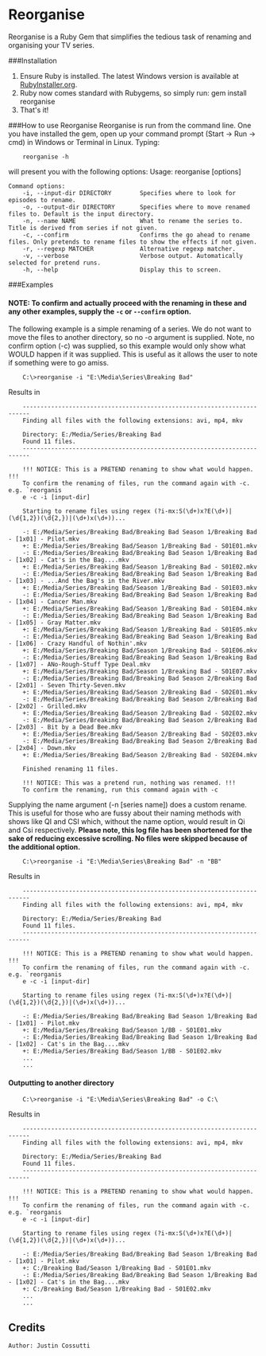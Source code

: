 Reorganise
=============

Reorganise is a Ruby Gem that simplifies the tedious task of renaming and organising your TV series.

###Installation
1. Ensure Ruby is installed. The latest Windows version is available at [RubyInstaller.org](http://rubyinstaller.org/downloads/).
2. Ruby now comes standard with Rubygems, so simply run:
	gem install reorganise
3. That's it!

###How to use Reorganise
Reorganise is run from the command line. One you have installed the gem, open up your command prompt (Start -> Run -> cmd) in Windows or Terminal in Linux. Typing:

		reorganise -h
	
will present you with the following options:
	Usage: reorganise [options]

	Command options:
    	-i, --input-dir DIRECTORY        Specifies where to look for episodes to rename.
    	-o, --output-dir DIRECTORY       Specifies where to move renamed files to. Default is the input directory.
    	-n, --name NAME                  What to rename the series to. Title is derived from series if not given.
    	-c, --confirm                    Confirms the go ahead to rename files. Only pretends to rename files to show the effects if not given.
		-r, --regexp MATCHER             Alternative regexp matcher.
    	-v, --verbose                    Verbose output. Automatically selected for pretend runs.
    	-h, --help                       Display this to screen.

###Examples

#### NOTE: To confirm and actually proceed with the renaming in these and any other examples, supply the `-c` or `--confirm` option.

The following example is a simple renaming of a series. We do not want to move the files to another directory, so no -o argument is supplied. Note, no confirm option (-c) was supplied, so this example would only show what WOULD happen if it was supplied. This is useful as it allows the user to note if something were to go amiss.

		C:\>reorganise -i "E:\Media\Series\Breaking Bad"

Results in
		
		------------------------------------------------------------------------
		Finding all files with the following extensions: avi, mp4, mkv
		
		Directory: E:/Media/Series/Breaking Bad
		Found 11 files.
		------------------------------------------------------------------------

		!!! NOTICE: This is a PRETEND renaming to show what would happen. !!!
		To confirm the renaming of files, run the command again with -c. e.g. `reorganis
		e -c -i [input-dir]

		Starting to rename files using regex (?i-mx:S(\d+)x?E(\d+)|(\d{1,2})(\d{2,})|(\d+)x(\d+))...

		-: E:/Media/Series/Breaking Bad/Breaking Bad Season 1/Breaking Bad - [1x01] - Pilot.mkv
		+: E:/Media/Series/Breaking Bad/Season 1/Breaking Bad - S01E01.mkv
		-: E:/Media/Series/Breaking Bad/Breaking Bad Season 1/Breaking Bad - [1x02] - Cat's in the Bag....mkv
		+: E:/Media/Series/Breaking Bad/Season 1/Breaking Bad - S01E02.mkv
		-: E:/Media/Series/Breaking Bad/Breaking Bad Season 1/Breaking Bad - [1x03] - ...And the Bag's in the River.mkv
		+: E:/Media/Series/Breaking Bad/Season 1/Breaking Bad - S01E03.mkv
		-: E:/Media/Series/Breaking Bad/Breaking Bad Season 1/Breaking Bad - [1x04] - Cancer Man.mkv
		+: E:/Media/Series/Breaking Bad/Season 1/Breaking Bad - S01E04.mkv
		-: E:/Media/Series/Breaking Bad/Breaking Bad Season 1/Breaking Bad - [1x05] - Gray Matter.mkv
		+: E:/Media/Series/Breaking Bad/Season 1/Breaking Bad - S01E05.mkv
		-: E:/Media/Series/Breaking Bad/Breaking Bad Season 1/Breaking Bad - [1x06] - Crazy Handful of Nothin'.mkv
		+: E:/Media/Series/Breaking Bad/Season 1/Breaking Bad - S01E06.mkv
		-: E:/Media/Series/Breaking Bad/Breaking Bad Season 1/Breaking Bad - [1x07] - ANo-Rough-Stuff Type Deal.mkv
		+: E:/Media/Series/Breaking Bad/Season 1/Breaking Bad - S01E07.mkv
		-: E:/Media/Series/Breaking Bad/Breaking Bad Season 2/Breaking Bad - [2x01] - Seven Thirty-Seven.mkv
		+: E:/Media/Series/Breaking Bad/Season 2/Breaking Bad - S02E01.mkv
		-: E:/Media/Series/Breaking Bad/Breaking Bad Season 2/Breaking Bad - [2x02] - Grilled.mkv
		+: E:/Media/Series/Breaking Bad/Season 2/Breaking Bad - S02E02.mkv
		-: E:/Media/Series/Breaking Bad/Breaking Bad Season 2/Breaking Bad - [2x03] - Bit by a Dead Bee.mkv
		+: E:/Media/Series/Breaking Bad/Season 2/Breaking Bad - S02E03.mkv
		-: E:/Media/Series/Breaking Bad/Breaking Bad Season 2/Breaking Bad - [2x04] - Down.mkv
		+: E:/Media/Series/Breaking Bad/Season 2/Breaking Bad - S02E04.mkv

		Finished renaming 11 files.

		!!! NOTICE: This was a pretend run, nothing was renamed. !!!
		To confirm the renaming, run this command again with -c

		
Supplying the name argument (-n [series name]) does a custom rename. This is useful for those who are fussy about their naming methods with shows like QI and CSI which, without the name option, would result in Qi and Csi respectively. **Please note, this log file has been shortened for the sake of reducing excessive scrolling. No files were skipped because of the additional option.**

		C:\>reorganise -i "E:\Media\Series\Breaking Bad" -n "BB"

Results in

		------------------------------------------------------------------------
		Finding all files with the following extensions: avi, mp4, mkv
		
		Directory: E:/Media/Series/Breaking Bad
		Found 11 files.
		------------------------------------------------------------------------

		!!! NOTICE: This is a PRETEND renaming to show what would happen. !!!
		To confirm the renaming of files, run the command again with -c. e.g. `reorganis
		e -c -i [input-dir]

		Starting to rename files using regex (?i-mx:S(\d+)x?E(\d+)|(\d{1,2})(\d{2,})|(\d+)x(\d+))...

		-: E:/Media/Series/Breaking Bad/Breaking Bad Season 1/Breaking Bad - [1x01] - Pilot.mkv
		+: E:/Media/Series/Breaking Bad/Season 1/BB - S01E01.mkv
		-: E:/Media/Series/Breaking Bad/Breaking Bad Season 1/Breaking Bad - [1x02] - Cat's in the Bag....mkv
		+: E:/Media/Series/Breaking Bad/Season 1/BB - S01E02.mkv
		...
		...
		
#### Outputting to another directory

		C:\>reorganise -i "E:\Media\Series\Breaking Bad" -o C:\

Results in

		------------------------------------------------------------------------
		Finding all files with the following extensions: avi, mp4, mkv
		
		Directory: E:/Media/Series/Breaking Bad
		Found 11 files.
		------------------------------------------------------------------------

		!!! NOTICE: This is a PRETEND renaming to show what would happen. !!!
		To confirm the renaming of files, run the command again with -c. e.g. `reorganis
		e -c -i [input-dir]

		Starting to rename files using regex (?i-mx:S(\d+)x?E(\d+)|(\d{1,2})(\d{2,})|(\d+)x(\d+))...

		-: E:/Media/Series/Breaking Bad/Breaking Bad Season 1/Breaking Bad - [1x01] - Pilot.mkv
		+: C:/Breaking Bad/Season 1/Breaking Bad - S01E01.mkv
		-: E:/Media/Series/Breaking Bad/Breaking Bad Season 1/Breaking Bad - [1x02] - Cat's in the Bag....mkv
		+: C:/Breaking Bad/Season 1/Breaking Bad - S01E02.mkv
		...
		...
		
		
## Credits
	Author: Justin Cossutti

